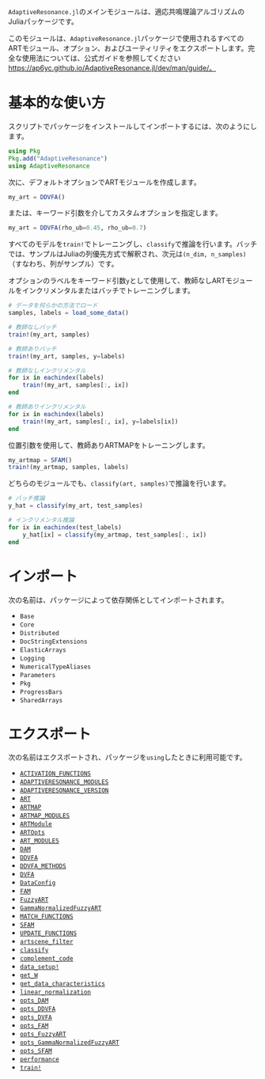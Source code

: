 `AdaptiveResonance.jl`のメインモジュールは、適応共鳴理論アルゴリズムのJuliaパッケージです。

このモジュールは、`AdaptiveResonance.jl`パッケージで使用されるすべてのARTモジュール、オプション、およびユーティリティをエクスポートします。完全な使用法については、公式ガイドを参照してください https://ap6yc.github.io/AdaptiveResonance.jl/dev/man/guide/。

# 基本的な使い方

スクリプトでパッケージをインストールしてインポートするには、次のようにします。

```julia
using Pkg
Pkg.add("AdaptiveResonance")
using AdaptiveResonance
```

次に、デフォルトオプションでARTモジュールを作成します。

```julia
my_art = DDVFA()
```

または、キーワード引数を介してカスタムオプションを指定します。

```julia
my_art = DDVFA(rho_ub=0.45, rho_ub=0.7)
```

すべてのモデルを`train!`でトレーニングし、`classify`で推論を行います。バッチでは、サンプルはJuliaの列優先方式で解釈され、次元は`(n_dim, n_samples)`（すなわち、列がサンプル）です。

オプションのラベルをキーワード引数`y`として使用して、教師なしARTモジュールをインクリメンタルまたはバッチでトレーニングします。

```julia
# データを何らかの方法でロード
samples, labels = load_some_data()

# 教師なしバッチ
train!(my_art, samples)

# 教師ありバッチ
train!(my_art, samples, y=labels)

# 教師なしインクリメンタル
for ix in eachindex(labels)
    train!(my_art, samples[:, ix])
end

# 教師ありインクリメンタル
for ix in eachindex(labels)
    train!(my_art, samples[:, ix], y=labels[ix])
end
```

位置引数を使用して、教師ありARTMAPをトレーニングします。

```julia
my_artmap = SFAM()
train!(my_artmap, samples, labels)
```

どちらのモジュールでも、`classify(art, samples)`で推論を行います。

```julia
# バッチ推論
y_hat = classify(my_art, test_samples)

# インクリメンタル推論
for ix in eachindex(test_labels)
    y_hat[ix] = classify(my_artmap, test_samples[:, ix])
end
```

# インポート

次の名前は、パッケージによって依存関係としてインポートされます。

  * `Base`
  * `Core`
  * `Distributed`
  * `DocStringExtensions`
  * `ElasticArrays`
  * `Logging`
  * `NumericalTypeAliases`
  * `Parameters`
  * `Pkg`
  * `ProgressBars`
  * `SharedArrays`

# エクスポート

次の名前はエクスポートされ、パッケージを`using`したときに利用可能です。

  * [`ACTIVATION_FUNCTIONS`](@ref)
  * [`ADAPTIVERESONANCE_MODULES`](@ref)
  * [`ADAPTIVERESONANCE_VERSION`](@ref)
  * [`ART`](@ref)
  * [`ARTMAP`](@ref)
  * [`ARTMAP_MODULES`](@ref)
  * [`ARTModule`](@ref)
  * [`ARTOpts`](@ref)
  * [`ART_MODULES`](@ref)
  * [`DAM`](@ref)
  * [`DDVFA`](@ref)
  * [`DDVFA_METHODS`](@ref)
  * [`DVFA`](@ref)
  * [`DataConfig`](@ref)
  * [`FAM`](@ref)
  * [`FuzzyART`](@ref)
  * [`GammaNormalizedFuzzyART`](@ref)
  * [`MATCH_FUNCTIONS`](@ref)
  * [`SFAM`](@ref)
  * [`UPDATE_FUNCTIONS`](@ref)
  * [`artscene_filter`](@ref)
  * [`classify`](@ref)
  * [`complement_code`](@ref)
  * [`data_setup!`](@ref)
  * [`get_W`](@ref)
  * [`get_data_characteristics`](@ref)
  * [`linear_normalization`](@ref)
  * [`opts_DAM`](@ref)
  * [`opts_DDVFA`](@ref)
  * [`opts_DVFA`](@ref)
  * [`opts_FAM`](@ref)
  * [`opts_FuzzyART`](@ref)
  * [`opts_GammaNormalizedFuzzyART`](@ref)
  * [`opts_SFAM`](@ref)
  * [`performance`](@ref)
  * [`train!`](@ref)
